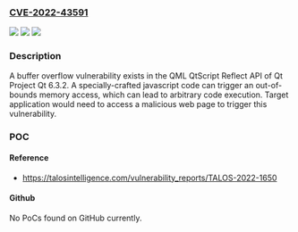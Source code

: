 ### [CVE-2022-43591](https://cve.mitre.org/cgi-bin/cvename.cgi?name=CVE-2022-43591)
![](https://img.shields.io/static/v1?label=Product&message=Qt&color=blue)
![](https://img.shields.io/static/v1?label=Version&message=n%2Fa&color=blue)
![](https://img.shields.io/static/v1?label=Vulnerability&message=CWE-122%3A%20Heap-based%20Buffer%20Overflow&color=brighgreen)

### Description

A buffer overflow vulnerability exists in the QML QtScript Reflect API of Qt Project Qt 6.3.2. A specially-crafted javascript code can trigger an out-of-bounds memory access, which can lead to arbitrary code execution. Target application would need to access a malicious web page to trigger this vulnerability.

### POC

#### Reference
- https://talosintelligence.com/vulnerability_reports/TALOS-2022-1650

#### Github
No PoCs found on GitHub currently.

